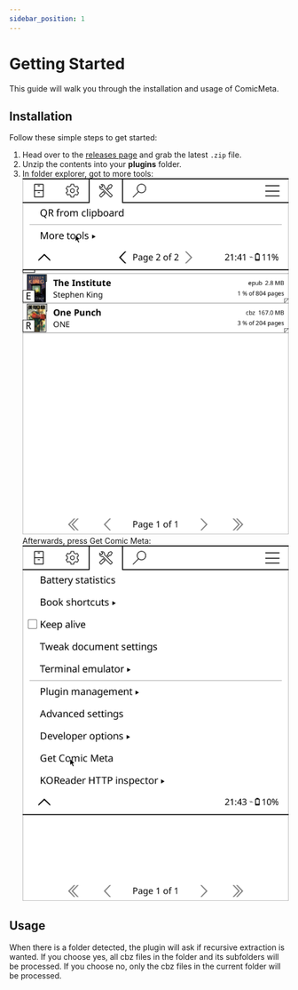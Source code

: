 ```yaml
---
sidebar_position: 1
---
```


# Getting Started

This guide will walk you through the installation and usage of ComicMeta.

## Installation

Follow these simple steps to get started:

1. Head over to the [releases page](https://github.com/KORComic/comicmeta.koplugin/releases/latest) and grab the latest `.zip` file.
2. Unzip the contents into your **plugins** folder.
3. In folder explorer, got to more tools:
   ![More Tools](./screenshots/more-tools.png)
   Afterwards, press Get Comic Meta:
   ![Get Comic Meta](./screenshots/get-comic-meta.png)

## Usage

When there is a folder detected, the plugin will ask if recursive extraction is
wanted. If you choose yes, all cbz files in the folder and its subfolders will
be processed. If you choose no, only the cbz files in the current folder will be
processed.

